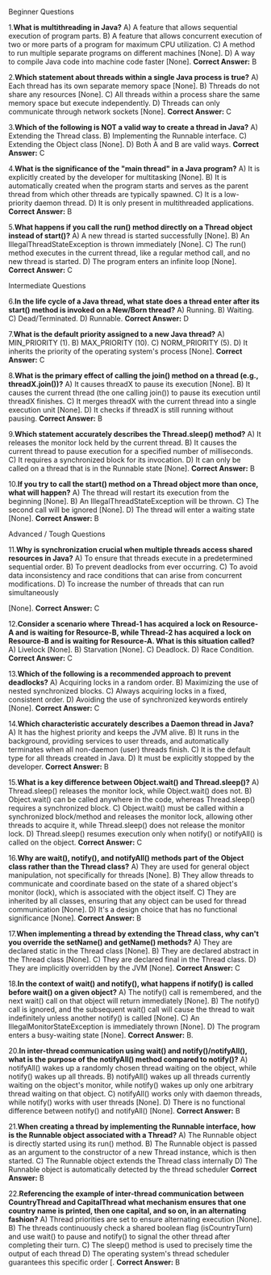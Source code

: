 ﻿Beginner Questions

1\.**What is multithreading in Java?** A) A feature that allows sequential execution of program parts. B) A feature that allows concurrent execution of two or more parts of a program for maximum CPU utilization. C) A method to run multiple separate programs on different machines [None]. D) A way to compile Java code into machine code faster [None]. **Correct Answer:** B

2\.**Which statement about threads within a single Java process is true?** A) Each thread has its own separate memory space [None]. B) Threads do not share any resources [None]. C) All threads within a process share the same memory space but execute independently. D) Threads can only communicate through network sockets [None]. **Correct Answer:** C

3\.**Which of the following is NOT a valid way to create a thread in Java?** A) Extending the Thread class. B) Implementing the Runnable interface. C) Extending the Object class [None]. D) Both A and B are valid ways. **Correct Answer:** C

4\.**What is the significance of the "main thread" in a Java program?** A) It is explicitly created by the developer for multitasking [None]. B) It is automatically created when the program starts and serves as the parent thread from which other threads are typically spawned. C) It is a low-priority daemon thread. D) It is only present in multithreaded applications. **Correct Answer:** B

5\.**What happens if you call the run() method directly on a Thread object instead of start()?** A) A new thread is started successfully [None]. B) An IllegalThreadStateException is thrown immediately [None]. C) The run() method executes in the current thread, like a regular method call, and no new thread is started. D) The program enters an infinite loop [None]. **Correct Answer:** C

Intermediate Questions

6\.**In the life cycle of a Java thread, what state does a thread enter after its start() method is invoked on a New/Born thread?** A) Running. B) Waiting. C) Dead/Terminated. D) Runnable. **Correct Answer:** D

7\.**What is the default priority assigned to a new Java thread?** A) MIN\_PRIORITY (1). B) MAX\_PRIORITY (10). C) NORM\_PRIORITY (5). D) It inherits the priority of the operating system's process [None]. **Correct Answer:** C

8\.**What is the primary effect of calling the join() method on a thread (e.g., threadX.join())?** A) It causes threadX to pause its execution [None]. B) It causes the current thread (the one calling join()) to pause its execution until threadX finishes. C) It merges threadX with the current thread into a single execution unit [None]. D) It checks if threadX is still running without pausing. **Correct Answer:** B

9\.**Which statement accurately describes the Thread.sleep() method?** A) It releases the monitor lock held by the current thread. B) It causes the current thread to pause execution for a specified number of milliseconds. C) It requires a synchronized block for its invocation. D) It can only be called on a thread that is in the Runnable state [None]. **Correct Answer:** B

10\.**If you try to call the start() method on a Thread object more than once, what will happen?** A) The thread will restart its execution from the beginning [None]. B) An IllegalThreadStateException will be thrown. C) The second call will be ignored [None]. D) The thread will enter a waiting state [None]. **Correct Answer:** B

Advanced / Tough Questions

11\.**Why is synchronization crucial when multiple threads access shared resources in Java?** A) To ensure that threads execute in a predetermined sequential order. B) To prevent deadlocks from ever occurring. C) To avoid data inconsistency and race conditions that can arise from concurrent modifications. D) To increase the number of threads that can run simultaneously 

[None]. **Correct Answer:** C

12\.**Consider a scenario where Thread-1 has acquired a lock on Resource-A and is waiting for Resource-B, while Thread-2 has acquired a lock on Resource-B and is waiting for Resource-A. What is this situation called?** A) Livelock [None]. B) Starvation [None]. C) Deadlock. D) Race Condition. **Correct Answer:** C

13\.**Which of the following is a recommended approach to prevent deadlocks?** A) Acquiring locks in a random order. B) Maximizing the use of nested synchronized blocks. C) Always acquiring locks in a fixed, consistent order. D) Avoiding the use of synchronized keywords entirely [None]. **Correct Answer:** C

14\.**Which characteristic accurately describes a Daemon thread in Java?** A) It has the highest priority and keeps the JVM alive. B) It runs in the background, providing services to user threads, and automatically terminates when all non-daemon (user) threads finish. C) It is the default type for all threads created in Java. D) It must be explicitly stopped by the developer. **Correct Answer:** B

15\.**What is a key difference between Object.wait() and Thread.sleep()?** A) Thread.sleep() releases the monitor lock, while Object.wait() does not. B) Object.wait() can be called anywhere in the code, whereas Thread.sleep() requires a synchronized block. C) Object.wait() must be called within a synchronized block/method and releases the monitor lock, allowing other threads to acquire it, while Thread.sleep() does not release the monitor lock. D) Thread.sleep() resumes execution only when notify() or notifyAll() is called on the object. **Correct Answer:** C

16\.**Why are wait(), notify(), and notifyAll() methods part of the Object class rather than the Thread class?** A) They are used for general object manipulation, not specifically for threads [None]. B) They allow threads to communicate and coordinate based on the state of a shared object's monitor (lock), which is associated with the object itself. C) They are inherited by all classes, ensuring that any object can be used for thread communication [None]. D) It's a design choice that has no functional significance [None]. **Correct Answer:** B

17\.**When implementing a thread by extending the Thread class, why can't you override the setName() and getName() methods?** A) They are declared static in the Thread class [None]. B) They are declared abstract in the Thread class [None]. C) They are declared final in the Thread class. D) They are implicitly overridden by the JVM [None]. **Correct Answer:** C

18\.**In the context of wait() and notify(), what happens if notify() is called before wait() on a given object?** A) The notify() call is remembered, and the next wait() call on that object will return immediately [None]. B) The notify() call is ignored, and the subsequent wait() call will cause the thread to wait indefinitely unless another notify() is called [None]. C) An IllegalMonitorStateException is immediately thrown [None]. D) The program enters a busy-waiting state [None]. **Correct Answer:** B.

20\.**In inter-thread communication using wait() and notify()/notifyAll(), what is the purpose of the notifyAll() method compared to notify()?** A) notifyAll() wakes up a randomly chosen thread waiting on the object, while notify() wakes up all threads. B) notifyAll() wakes up all threads currently waiting on the object's monitor, while notify() wakes up only one arbitrary thread waiting on that object. C) notifyAll() works only with daemon threads, while notify() works with user threads [None]. D) There is no functional difference between notify() and notifyAll() [None]. **Correct Answer:** B

21\.**When creating a thread by implementing the Runnable interface, how is the Runnable object associated with a Thread?** A) The Runnable object is directly started using its run() method. B) The Runnable object is passed as an argument to the constructor of a new Thread instance, which is then started. C) The Runnable object extends the Thread class internally D) The Runnable object is automatically detected by the thread scheduler **Correct Answer:** B

22\.**Referencing the example of inter-thread communication between CountryThread and CapitalThread what mechanism ensures that one country name is printed, then one capital, and so on, in an alternating fashion?** A) Thread priorities are set to ensure alternating execution [None]. B) The threads continuously check a shared boolean flag (isCountryTurn) and use wait() to pause and notify() to signal the other thread after completing their turn. C) The sleep() method is used to precisely time the output of each thread D) The operating system's thread scheduler guarantees this specific order [. **Correct Answer:** B


